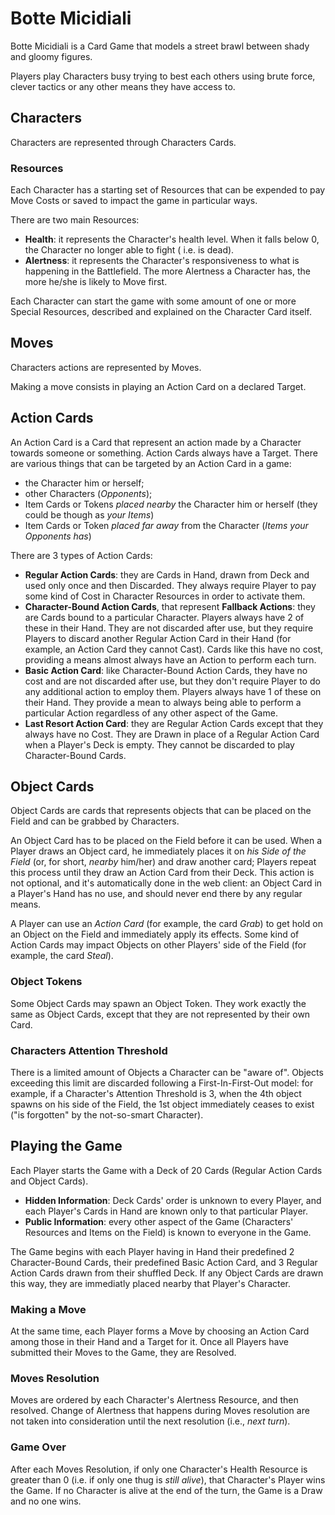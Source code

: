 # Botte Micidiali

Botte Micidiali is a Card Game that models a street brawl between shady and gloomy figures.

Players play Characters busy trying to best each others using brute force, clever tactics or any other means they have
access to.

## Characters

Characters are represented through Characters Cards.

### Resources

Each Character has a starting set of Resources that can be expended to pay Move Costs or saved to impact the game in
particular ways.

There are two main Resources:

- **Health**: it represents the Character's health level. When it falls below 0, the Character no longer able to fight (
  i.e. is dead).
- **Alertness**: it represents the Character's responsiveness to what is happening in the Battlefield. The more
  Alertness a Character has, the more he/she is likely to Move first.

Each Character can start the game with some amount of one or more Special Resources, described and explained on the
Character Card itself.
## Moves

Characters actions are represented by Moves.

Making a move consists in playing an Action Card on a declared Target.

## Action Cards

An Action Card is a Card that represent an action made by a Character towards someone or something. Action Cards always
have a Target. There are various things that can be targeted by an Action Card in a game:

- the Character him or herself;
- other Characters (*Opponents*);
- Item Cards or Tokens *placed nearby* the Character him or herself (they could be though as *your Items*)
- Item Cards or Token *placed far away* from the Character (*Items your Opponents has*)

There are 3 types of Action Cards:

- **Regular Action Cards**: they are Cards in Hand, drawn from Deck and used only once and then Discarded. They always
  require Player to pay some kind of Cost in Character Resources in order to activate them.
- **Character-Bound Action Cards**, that represent **Fallback Actions**: they are Cards bound to a particular Character.
  Players always have 2 of these in their Hand. They are not discarded after use, but they require Players to discard
  another Regular Action Card in their Hand (for example, an Action Card they cannot Cast). Cards like this have no
  cost, providing a means almost always have an Action to perform each turn.
- **Basic Action Card**: like Character-Bound Action Cards, they have no cost and are not discarded after use, but they
  don't require Player to do any additional action to employ them. Players always have 1 of these on their Hand. They
  provide a mean to always being able to perform a particular Action regardless of any other aspect of the Game.
- **Last Resort Action Card**: they are Regular Action Cards except that they always have no Cost. They are Drawn in
  place of a Regular Action Card when a Player's Deck is empty. They cannot be discarded to play Character-Bound Cards.

## Object Cards

Object Cards are cards that represents objects that can be placed on the Field and can be grabbed by Characters.

An Object Card has to be placed on the Field before it can be used. When a Player draws an Object card, he immediately
places it on *his Side of the Field* (or, for short, *nearby* him/her) and draw another card; Players repeat this
process until they draw an Action Card from their Deck. This action is not optional, and it's automatically done in the
web client: an Object Card in a Player's Hand has no use, and should never end there by any regular means.

A Player can use an *Action Card* (for example, the card *Grab*) to get hold on an Object on the Field and immediately
apply its effects. Some kind of Action Cards may impact Objects on other Players' side of the Field (for example, the
card *Steal*).

### Object Tokens

Some Object Cards may spawn an Object Token. They work exactly the same as Object Cards, except that they are not
represented by their own Card.

### Characters Attention Threshold

There is a limited amount of Objects a Character can be "aware of". Objects exceeding this limit are discarded following
a First-In-First-Out model: for example, if a Character's Attention Threshold is 3, when the 4th object spawns on his
side of the Field, the 1st object immediately ceases to exist ("is forgotten" by the not-so-smart Character).
## Playing the Game

Each Player starts the Game with a Deck of 20 Cards (Regular Action Cards and Object Cards).

- **Hidden Information**: Deck Cards' order is unknown to every Player, and each Player's Cards in Hand are known only
  to that particular Player.
- **Public Information**: every other aspect of the Game (Characters' Resources and Items on the Field) is known to
  everyone in the Game.

The Game begins with each Player having in Hand their predefined 2 Character-Bound Cards, their predefined Basic Action
Card, and 3 Regular Action Cards drawn from their shuffled Deck. If any Object Cards are drawn this way, they are
immediatly placed nearby that Player's Character.

### Making a Move

At the same time, each Player forms a Move by choosing an Action Card among those in their Hand and a Target for it.
Once all Players have submitted their Moves to the Game, they are Resolved.

### Moves Resolution

Moves are ordered by each Character's Alertness Resource, and then resolved. Change of Alertness that happens during
Moves resolution are not taken into consideration until the next resolution (i.e., *next turn*).

### Game Over

After each Moves Resolution, if only one Character's Health Resource is greater than 0 (i.e. if only one thug is *still
alive*), that Character's Player wins the Game. If no Character is alive at the end of the turn, the Game is a Draw and
no one wins.
